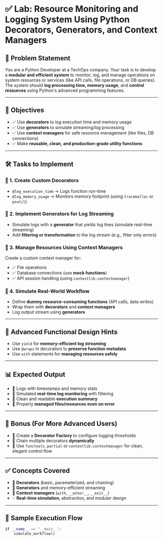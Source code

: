 # ✅ Lab: Resource Monitoring and Logging System Using Python Decorators, Generators, and Context Managers

## 📘 Problem Statement

You are a Python Developer at a TechOps company. Your task is to develop a **modular and efficient system** to monitor, log, and manage operations on system resources or services (like API calls, file operations, or DB queries).  
The system should **log processing time, memory usage**, and **control resources** using Python's advanced programming features.

---

## 🧱 Objectives

- ✅ Use **decorators** to log execution time and memory usage  
- ✅ Use **generators** to simulate streaming/log processing  
- ✅ Use **context managers** for safe resource management (like files, DB connections)  
- ✅ Make **reusable, clean, and production-grade utility functions**

---

## 🛠 Tasks to Implement

### 🔹 1. Create Custom Decorators

- `@log_execution_time` → Logs function run-time  
- `@log_memory_usage` → Monitors memory footprint (using `tracemalloc` or `psutil`)

### 🔹 2. Implement Generators for Log Streaming

- Simulate logs with a **generator** that yields log lines (simulate real-time streaming)  
- Add **filtering or transformation** to the log stream (e.g., filter only errors)

### 🔹 3. Manage Resources Using Context Managers

Create a custom context manager for:

- ✅ File operations  
- ✅ Database connections (use **mock functions**)  
- ✅ API session handling (using `contextlib.contextmanager`)

### 🔹 4. Simulate Real-World Workflow

- Define **dummy resource-consuming functions** (API calls, data writes)  
- Wrap them with **decorators** and **context managers**  
- Log output stream using **generators**

---

## 🔄 Advanced Functional Design Hints

- Use `yield` for **memory-efficient log streaming**  
- Use `@wraps` in decorators to **preserve function metadata**  
- Use `with` statements for **managing resources safely**  

---

## 📊 Expected Output

- 📌 Logs with timestamps and memory stats  
- 📌 Simulated **real-time log monitoring** with filtering  
- 📌 Clean and readable **execution summary**  
- 📌 Properly **managed files/resources even on error**

---

## 🧪 Bonus (For More Advanced Users)

- 🧰 Create a **Decorator Factory** to configure logging thresholds  
- 🔗 Chain multiple decorators **dynamically**  
- 🧼 Use `functools.partial` or `contextlib.contextmanager` for clean, elegant control flow

---

## ✅ Concepts Covered

- 🎯 **Decorators** (basic, parameterized, and chaining)  
- 🔁 **Generators** and memory-efficient streaming  
- 🔐 **Context managers** (`with`, `__enter__`, `__exit__`)  
- 💡 **Real-time simulation**, abstraction, and modular design

---

## 🧪 Sample Execution Flow

```python
if __name__ == "__main__":
    simulate_workflow()

